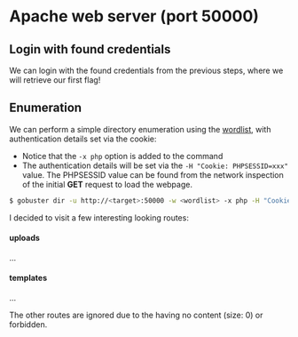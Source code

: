 # Apache web server (port 50000)

## Login with found credentials

We can login with the found credentials from the previous steps, where we will retrieve our first flag!

## Enumeration

We can perform a simple directory enumeration using the [wordlist](https://github.com/danielmiessler/SecLists/blob/master/Discovery/Web-Content/common.txt), with authentication details set via the cookie:

* Notice that the `-x php` option is added to the command
* The authentication details will be set via the `-H "Cookie: PHPSESSID=xxx"` value. The PHPSESSID value can be found from the network inspection of the initial **GET** request to load the webpage.

```sh
$ gobuster dir -u http://<target>:50000 -w <wordlist> -x php -H "Cookie: PHPSESSID=xxx"
```

I decided to visit a few interesting looking routes:

#### uploads

...

#### templates

...



The other routes are ignored due to the having no content (size: 0) or forbidden.
